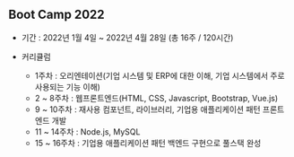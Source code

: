 ## Boot Camp 2022

+ 기간 : 2022년 1월 4일 ~ 2022년 4월 28일 (총 16주 / 120시간)

+ 커리큘럼
  + 1주차 : 오리엔테이션(기업 시스템 및 ERP에 대한 이해, 기업 시스템에서 주로 사용되는 기능 이해)
  + 2 ~ 8주차 : 웹프론트엔드(HTML, CSS, Javascript, Bootstrap, Vue.js)
  + 9 ~ 10주차 : 재사용 컴포넌트, 라이브러리, 기업용 애플리케이션 패턴 프론트엔드 개발
  + 11 ~ 14주차 : Node.js, MySQL
  + 15 ~ 16주차 : 기업용 애플리케이션 패턴 백엔드 구현으로 풀스택 완성
